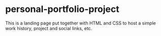 # personal-portfolio-project

This is a landing page put together with HTML and CSS to host a simple work history, project and social links, etc. 
